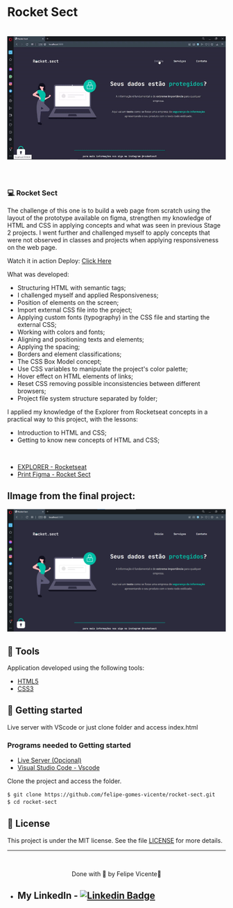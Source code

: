 # Rocket Sect

<h1 align="center">
    <img alt="Gif of the finished project Rocket sect" title="gif" src="./assets/rocket-sect.gif" />
</h1>

<br>

### 💻 Rocket Sect

The challenge of this one is to build a web page from scratch using the layout of 
the prototype available on figma, strengthen my knowledge of HTML and CSS in applying 
concepts and what was seen in previous Stage 2 projects.
I went further and challenged myself to apply concepts that were not observed in 
classes and projects when applying responsiveness on the web page.

Watch it in action Deploy: [Click Here](https://felipe-gomes-vicente.github.io/rocket-sect/)

What was developed:

- Structuring HTML with semantic tags;
- I challenged myself and applied Responsiveness;
- Position of elements on the screen;
- Import external CSS file into the project;
- Applying custom fonts (typography) in the CSS file and starting the external CSS;
- Working with colors and fonts;
- Aligning and positioning texts and elements;
- Applying the spacing;
- Borders and element classifications;
- The CSS Box Model concept;
- Use CSS variables to manipulate the project's color palette;
- Hover effect on HTML elements of links;
- Reset CSS removing possible inconsistencies between different browsers;
- Project file system structure separated by folder;


I applied my knowledge of the Explorer from Rocketseat concepts in a practical way 
to this project, with the lessons:

- Introduction to HTML and CSS;
- Getting to know new concepts of HTML and CSS;
  
<br />

- [EXPLORER - Rocketseat](https://www.rocketseat.com.br/explorer)
- [Print Figma - Rocket Sect](https://www.figma.com/file/EdKjPWjC8ZlbnH4XzTObv2?node-id=16:106)

## IImage from the final project:
 <img alt="Print Rocket Sect" title=" Landing page" src="./assets/print.png" />


## 🧪 Tools

Application developed using the following tools:

- [HTML5](https://www.w3schools.com/html/default.asp)
- [CSS3](https://www.w3schools.com/css/default.asp)

## 🚀 Getting started

Live server with VScode or just clone folder and access index.html

### Programs needed to Getting started

- [Live Server (Opcional)](https://marketplace.visualstudio.com/items?itemName=ritwickdey.LiveServer)
- [Visual Studio Code - Vscode](https://code.visualstudio.com/)

Clone the project and access the folder.

```bash
$ git clone https://github.com/felipe-gomes-vicente/rocket-sect.git
$ cd rocket-sect
```

## 📝 License

This project is under the MIT license. See the file [LICENSE](LICENSE.md) for more details.

---

&nbsp;

<p align="center">Done with 💜 by Felipe Vicente👋</p>

- ## My LinkedIn - [![Linkedin Badge](https://img.shields.io/badge/-FelipeVicente-blue?style=flat-square&logo=Linkedin&logoColor=white&link=https://www.linkedin.com/in/felipe-gomes-vicente/)](https://www.linkedin.com/in/felipe-gomes-vicente/)
